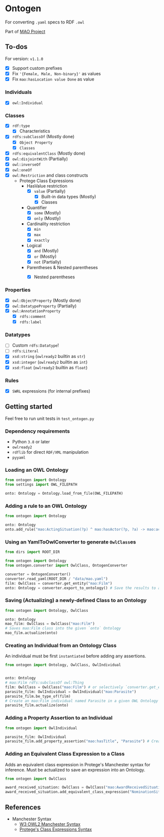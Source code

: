 # Ontogen
For converting `.yaml` specs to RDF `.owl`

Part of [MAO Project](https://github.com/th-bunratta/MovieAwardOntologyMAO/tree/ontogen)
## To-dos
For version: `v1.1.0`

- [x] Support custom prefixes
- [x] Fix `'{Female, Male, Non-binary}'` as values
- [x] Fix `mao:hasLocation value Done` as value

### Individuals
- [x] `owl:Individual`

### Classes
- [x] `rdf:type`
   - [x] Characteristics
- [x] `rdfs:subClassOf` (Mostly done)
   - [x] `Object Property`
   - [x] `Classes`
- [x] `rdfs:equivalentClass` (Mostly done)
- [x] `owl:disjointWith` (Partially)
- [x] `owl:inverseOf`
- [x] `owl:oneOf`
- [x] `owl:Restriction` and class constructs
   - Protege Class Expressions
     - HasValue restriction
       - [x] `value` (Partially)
         - [x] Built-in data types (Mostly)
         - [x] Classes
     - Quantifier
       - [x] `some` (Mostly)
       - [x] `only` (Mostly)
     - Cardinality restriction
       - [x] `min`
       - [x] `max`
       - [x] `exactly`
     - Logical
       - [x] `and` (Mostly)
       - [x] `or` (Mostly)
       - [x] `not` (Partially)
     - Parentheses & Nested parentheses
       - [x] Nested parentheses
   

### Properties
- [x] `owl:ObjectProperty` (Mostly done)
- [x] `owl:DatatypeProperty` (Partially)
- [x] `owl:AnnotationProperty`
    - [x] `rdfs:comment`
    - [x] `rdfs:label`

### Datatypes
- [ ] Custom `rdfs:Datatype`!
- [ ] `rdfs:Literal`
- [x] `xsd:string` (`owlready2` builtin as `str`)
- [x] `xsd:integer` (`owlready2` builtin as `int`)
- [x] `xsd:float` (`owlready2` builtin as `float`)

### Rules
- [x] `SWRL` expressions (for internal prefixes)

## Getting started
Feel free to run unit tests in `test_ontogen.py`

### Dependency requirements
- Python `3.8` or later
- `owlready2`
- `rdflib` for direct `RDF/XML` manipulation
- `pyyaml`

### Loading an OWL Ontology
```python
from ontogen import Ontology
from settings import OWL_FILEPATH

onto: Ontology = Ontology.load_from_file(OWL_FILEPATH)
```

### Adding a rule to an OWL Ontology
```python
from ontogen import Ontology

onto: Ontology
onto.add_rule("mao:ActingSituation(?p) ^ mao:hasActor(?p, ?a) -> mao:actsIn(?a, ?p)", "ActsInRule")
```

### Using an YamlToOwlConverter to generate `OwlClass`es
```python
from dirs import ROOT_DIR

from ontogen import Ontology
from ontogen.converter import OwlClass, OntogenConverter

converter = OntogenConverter()
converter.read_yaml(ROOT_DIR / "data/mao.yaml")
film: OwlClass = converter.get_entity("mao:Film")
onto: Ontology = converter.export_to_ontology() # Save the results to an Ontology
```

### Saving (Actualizing) a newly-defined Class to an Ontology
```python
from ontogen import Ontology, OwlClass

onto: Ontology
mao_film: OwlClass = OwlClass("mao:Film")
# Saves mao:Film class into the given `onto` Ontology
mao_film.actualize(onto)
```


### Creating an Individual from an Ontology Class
An individual must be first `instantiated` before adding any assertions.
```python
from ontogen import Ontology, OwlClass, OwlIndividual


onto: Ontology
# mao:Film rdfs:subclassOf owl:Thing
film: OwlClass = OwlClass("mao:Film") # or selectively `converter.get_entity("mao:Film")`
parasite_film: OwlIndividual = OwlIndividual("mao:Parasite")
parasite_film.be_type_of(film)
# Create an mao:Film individual named Parasite in a given OWL Ontology
parasite_film.actualize(onto)
```

### Adding a Property Assertion to an Individual
```python
from ontogen import OwlIndividual

parasite_film: OwlIndividual
parasite_film.add_property_assertion("mao:hasTitle", "Parasite") # Create a property assertion for an individual
```

### Adding an Equivalent Class Expression to a Class
Adds an equivalent class expression in Protege's Manchester syntax for inference.
Must be actualized to save an expression into an Ontology.
```python
from ontogen import OwlClass

award_received_situation: OwlClass = OwlClass("mao:AwardReceivedSituation")
award_received_situation.add_equivalent_class_expression("NominationSituation and (win value true)")
```

## References
- Manchester Syntax
  - [W3 OWL2 Manchester Syntax](https://www.w3.org/TR/owl2-manchester-syntax/)
  - [Protege's Class Expressions Syntax](http://protegeproject.github.io/protege/class-expression-syntax/)